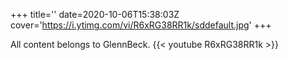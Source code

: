 +++
title=''
date=2020-10-06T15:38:03Z
cover='https://i.ytimg.com/vi/R6xRG38RR1k/sddefault.jpg'
+++

All content belongs to GlennBeck.
{{< youtube R6xRG38RR1k >}}
